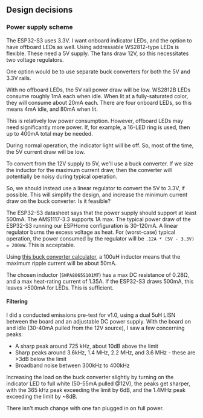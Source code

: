 ## Design decisions

### Power supply scheme

The ESP32-S3 uses 3.3V. I want onboard indicator LEDs, and the option to have offboard LEDs as well. Using addressable WS2812-type LEDs is flexible. These need a 5V supply. The fans draw 12V, so this necessitates two voltage regulators.

One option would be to use separate buck converters for both the 5V and 3.3V rails.

With no offboard LEDs, the 5V rail power draw will be low. WS2812B LEDs consume roughly 1mA each when idle. When lit at a fully-saturated color, they will consume about 20mA each. There are four onboard LEDs, so this means 4mA idle, and 80mA when lit.

This is relatively low power consumption. However, offboard LEDs may need significantly more power. If, for example, a 16-LED ring is used, then up to 400mA total may be needed.

During normal operation, the indicator light will be off. So, most of the time, the 5V current draw will be low.

To convert from the 12V supply to 5V, we'll use a buck converter. If we size the inductor for the maximum current draw, then the converter will potentially be noisy during typical operation.

So, we should instead use a linear regulator to convert the 5V to 3.3V, if possible. This will simplify the design, and increase the minimum current draw on the buck converter. Is it feasible?

The ESP32-S3 datasheet says that the power supply should support at least 500mA. The AMS1117-3.3 supports 1A max. The typical power draw of the ESP32-S3 running our ESPHome configuration is 30-120mA. A linear regulator burns the excess voltage as heat. For (worst-case) typical operation, the power consumed by the regulator will be `.12A * (5V - 3.3V) = 200mW`. This is acceptable.

Using [this buck converter calculator](http://schmidt-walter-schaltnetzteile.de/smps_e/abw_smps_e.html), a 100uH inductor means that the maximum ripple current will be about 50mA.

The chosen inductor (`SWPA8065S101MT`) has a max DC resistance of 0.28Ω, and a max heat-rating current of 1.35A. If the ESP32-S3 draws 500mA, this leaves >500mA for LEDs. This is sufficient.

#### Filtering

I did a conducted emissions pre-test for v1.0, using a dual 5uH LISN between the board and an adjustable DC power supply. With the board on and idle (30-40mA pulled from the 12V source), I saw a few concerning peaks:

- A sharp peak around 725 kHz, about 10dB above the limit
- Sharp peaks around 3.6kHz, 1.4 MHz, 2.2 MHz, and 3.6 MHz - these are >3dB below the limit
- Broadband noise between 300kHz to 400kHz

Increasing the load on the buck converter slightly by turning on the indicator LED to full white (50-55mA pulled @12V), the peaks get sharper, with the 365 kHz peak exceeding the limit by 6dB, and the 1.4MHz peak exceeding the limit by ~8dB.

There isn't much change with one fan plugged in on full power.